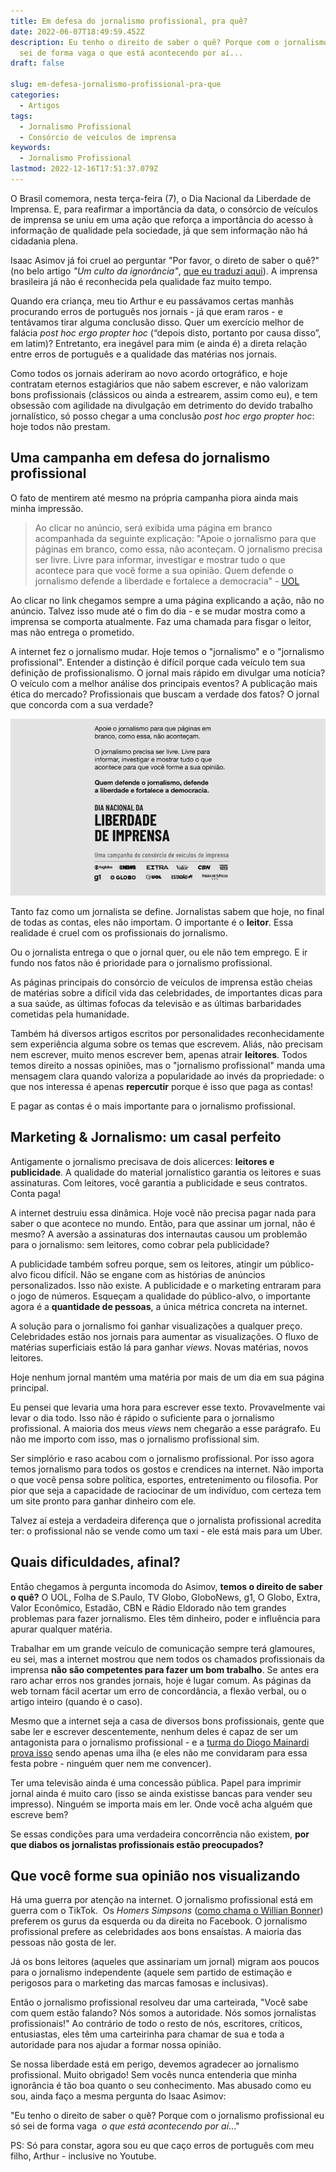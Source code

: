 ```yaml
---
title: Em defesa do jornalismo profissional, pra quê?
date: 2022-06-07T18:49:59.452Z
description: Eu tenho o direito de saber o quê? Porque com o jornalismo profissional eu só
  sei de forma vaga o que está acontecendo por aí...
draft: false

slug: em-defesa-jornalismo-profissional-pra-que
categories:
  - Artigos
tags:
  - Jornalismo Profissional
  - Consórcio de veículos de imprensa
keywords:
  - Jornalismo Profissional
lastmod: 2022-12-16T17:51:37.079Z
---
```

O Brasil comemora, nesta terça-feira (7), o Dia Nacional da Liberdade de Imprensa. E, para reafirmar a importância da data, o consórcio de veículos de imprensa se uniu em uma ação que reforça a importância do acesso à informação de qualidade pela sociedade, já que sem informação não há cidadania plena.

Isaac Asimov já foi cruel ao perguntar "Por favor, o direto de saber o quê?" (no belo artigo *"Um culto da ignorância"*, [que eu traduzi aqui](https://llsaboya.com/p/traducao-de-um-culto-da-ignorancia-por-isaac-asimov/)). A imprensa brasileira já não é reconhecida pela qualidade faz muito tempo.

Quando era criança, meu tio Arthur e eu passávamos certas manhãs procurando erros de português nos jornais - já que eram raros - e tentávamos tirar alguma conclusão disso. Quer um exercício melhor de falácia *post hoc ergo propter hoc* (“depois disto, portanto por causa disso”, em latim)? Entretanto, era inegável para mim (e ainda é) a direta relação entre erros de português e a qualidade das matérias nos jornais.

Como todos os jornais aderiram ao novo acordo ortográfico, e hoje contratam eternos estagiários que não sabem escrever, e não valorizam bons profissionais (clássicos ou ainda a estrearem, assim como eu), e tem obsessão com agilidade na divulgação em detrimento do devido trabalho jornalístico, só posso chegar a uma conclusão *post hoc ergo propter hoc*: hoje todos não prestam.

## Uma campanha em defesa do jornalismo profissional

O fato de mentirem até mesmo na própria campanha piora ainda mais minha impressão.

>Ao clicar no anúncio, será exibida uma página em branco acompanhada da seguinte explicação: "Apoie o jornalismo para que páginas em branco, como essa, não aconteçam. O jornalismo precisa ser livre. Livre para informar, investigar e mostrar tudo o que acontece para que você forme a sua opinião. Quem defende o jornalismo defende a liberdade e fortalece a democracia" - [UOL](https://economia.uol.com.br/noticias/redacao/2022/06/07/liberdade-de-imprensa.htm)

Ao clicar no link chegamos sempre a uma página explicando a ação, não no anúncio. Talvez isso mude até o fim do dia - e se mudar mostra como a imprensa se comporta atualmente. Faz uma chamada para fisgar o leitor, mas não entrega o prometido.

A internet fez o jornalismo mudar. Hoje temos o "jornalismo" e o "jornalismo profissional". Entender a distinção é difícil porque cada veículo tem sua definição de profissionalismo. O jornal mais rápido em divulgar uma notícia? O veículo com a melhor análise dos principais eventos? A publicação mais ética do mercado? Profissionais que buscam a verdade dos fatos? O jornal que concorda com a sua verdade?

![O anúncio que não tem link em nenhum lugar](dia-liberdade-imprensa-anuncio.webp)

Tanto faz como um jornalista se define. Jornalistas sabem que hoje, no final de todas as contas, eles não importam. O importante é o **leitor**. Essa realidade é cruel com os profissionais do jornalismo.

Ou o jornalista entrega o que o jornal quer, ou ele não tem emprego. E ir fundo nos fatos não é prioridade para o jornalismo profissional.

As páginas principais do consórcio de veículos de imprensa estão cheias de matérias sobre a difícil vida das celebridades, de importantes dicas para a sua saúde, as últimas fofocas da televisão e as últimas barbaridades cometidas pela humanidade.

Também há diversos artigos escritos por personalidades reconhecidamente sem experiência alguma sobre os temas que escrevem. Aliás, não precisam nem escrever, muito menos escrever bem, apenas atrair **leitores**. Todos temos direito a nossas opiniões, mas o "jornalismo profissional" manda uma mensagem clara quando valoriza a popularidade ao invés da propriedade: o que nos interessa é apenas **repercutir** porque é isso que paga as contas!

E pagar as contas é o mais importante para o jornalismo profissional.

## Marketing & Jornalismo: um casal perfeito

Antigamente o jornalismo precisava de dois alicerces: **leitores e publicidade**. A qualidade do material jornalístico garantia os leitores e suas assinaturas. Com leitores, você garantia a publicidade e seus contratos. Conta paga!

A internet destruiu essa dinâmica. Hoje você não precisa pagar nada para saber o que acontece no mundo. Então, para que assinar um jornal, não é mesmo? A aversão a assinaturas dos internautas causou um problemão para o jornalismo: sem leitores, como cobrar pela publicidade?

A publicidade também sofreu porque, sem os leitores, atingir um público-alvo ficou difícil. Não se engane com as histórias de anúncios personalizados. Isso não existe. A publicidade e o marketing entraram para o jogo de números. Esqueçam a qualidade do público-alvo, o importante agora é a **quantidade de pessoas**, a única métrica concreta na internet.

A solução para o jornalismo foi ganhar visualizações a qualquer preço. Celebridades estão nos jornais para aumentar as visualizações. O fluxo de matérias superficiais estão lá para ganhar *views*. Novas matérias, novos leitores.

Hoje nenhum jornal mantém uma matéria por mais de um dia em sua página principal.

Eu pensei que levaria uma hora para escrever esse texto. Provavelmente vai levar o dia todo. Isso não é rápido o suficiente para o jornalismo profissional. A maioria dos meus *views* nem chegarão a esse parágrafo. Eu não me importo com isso, mas o jornalismo profissional sim.

Ser simplório e raso acabou com o jornalismo profissional. Por isso agora temos jornalismo para todos os gostos e crendices na internet. Não importa o que você pensa sobre política, esportes, entretenimento ou filosofia. Por pior que seja a capacidade de raciocinar de um indivíduo, com certeza tem um site pronto para ganhar dinheiro com ele.

Talvez aí esteja a verdadeira diferença que o jornalista profissional acredita ter: o profissional não se vende como um taxi - ele está mais para um Uber.

## Quais dificuldades, afinal?

Então chegamos à pergunta incomoda do Asimov, **temos o direito de saber o quê?** O UOL, Folha de S.Paulo, TV Globo, GloboNews, g1, O Globo, Extra, Valor Econômico, Estadão, CBN e Rádio Eldorado não tem grandes problemas para fazer jornalismo. Eles têm dinheiro, poder e influência para apurar qualquer matéria.

Trabalhar em um grande veículo de comunicação sempre terá glamoures, eu sei, mas a internet mostrou que nem todos os chamados profissionais da imprensa **não são competentes para fazer um bom trabalho**. Se antes era raro achar erros nos grandes jornais, hoje é lugar comum. As páginas da web tornam fácil acertar um erro de concordância, a flexão verbal, ou o artigo inteiro (quando é o caso).

Mesmo que a internet seja a casa de diversos bons profissionais, gente que sabe ler e escrever descentemente, nenhum deles é capaz de ser um antagonista para o jornalismo profissional - e a [turma do Diogo Mainardi prova isso](https://llsaboya.com/p/revista-crusoe-contra-site-antagonista/) sendo apenas uma ilha (e eles não me convidaram para essa festa pobre - ninguém quer nem me convencer).

Ter uma televisão ainda é uma concessão pública. Papel para imprimir jornal ainda é muito caro (isso se ainda existisse bancas para vender seu impresso). Ninguém se importa mais em ler. Onde você acha alguém que escreve bem?

Se essas condições para uma verdadeira concorrência não existem, **por que diabos os jornalistas profissionais estão preocupados?**

## Que você forme sua opinião nos visualizando

Há uma guerra por atenção na internet. O jornalismo profissional está em guerra com o TikTok.  Os *Homers Simpsons* ([como chama o Willian Bonner](https://www1.folha.uol.com.br/folha/ilustrada/ult90u55778.shtml)) preferem os gurus da esquerda ou da direita no Facebook. O jornalismo profissional prefere as celebridades aos bons ensaístas. A maioria das pessoas não gosta de ler.

Já os bons leitores (aqueles que assinariam um jornal) migram aos poucos para o jornalismo independente (aquele sem partido de estimação e perigosos para o marketing das marcas famosas e inclusivas).

Então o jornalismo profissional resolveu dar uma carteirada, "Você sabe com quem estão falando? Nós somos a autoridade. Nós somos jornalistas profissionais!" Ao contrário de todo o resto de nós, escritores, críticos, entusiastas, eles têm uma carteirinha para chamar de sua e toda a autoridade para nos ajudar a formar nossa opinião.

Se nossa liberdade está em perigo, devemos agradecer ao jornalismo profissional. Muito obrigado! Sem vocês nunca entenderia que minha ignorância é tão boa quanto o seu conhecimento. Mas abusado como eu sou, ainda faço a mesma pergunta do Isaac Asimov:

"Eu tenho o direito de saber o quê? Porque com o jornalismo profissional eu só sei de forma vaga  _o que está acontecendo por aí_..."

PS: Só para constar, agora sou eu que caço erros de português com meu filho, Arthur - inclusive no Youtube.